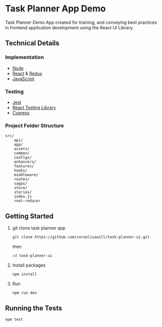 # Task Planner App Demo

Task Planner Demo App created for training, and conveying best practices in frontend application development using the React UI Library.

## Technical Details

### Implementation

* [Node](https://nodejs.org/en/)
* [React](https://reactjs.org/) & [Redux](https://redux.js.org/)
* [JavaScript](https://developer.mozilla.org/en-US/docs/Web/JavaScript)

### Testing

* [Jest](https://jestjs.io/)
* [React Testing Library](https://testing-library.com/docs/react-testing-library/intro/)
* [Cypress](https://www.cypress.io/)

### Project Folder Structure

```
src/
    api/
    app/
    assets/
    common/
    configs/
    enhancers/
    features/
    hooks/
    middleware/
    routes/
    sagas/
    store/
    stories/
    index.js
    root-reducer
```

## Getting Started

1. git clone task planner app

    ````bash
    git clone https://github.com/corneliuswill/task-planner-ui.git
    ````
    then

    ````bash
    cd task-planner-ui
    ````

2. Install packages

    ````bash
    npm install
    ````

3. Run

    ````bash
    npm run dev
    ````

## Running the Tests

   ````bash
   npm test
   ````



